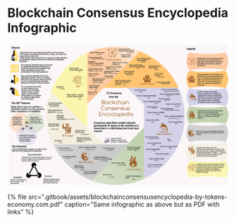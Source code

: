 # Blockchain Consensus Encyclopedia Infographic

![Infographic 4528 x 2894 px, 2.5MB ](.gitbook/assets/blockchainconsensusencyclopedia-by-tokens-economy.com.png)



{% file src=".gitbook/assets/blockchainconsensusencyclopedia-by-tokens-economy.com.pdf" caption="Same infographic as above but as PDF with links" %}

